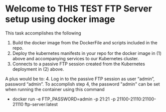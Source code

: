 # Welcome to THIS TEST FTP Server setup using docker image

This task accomplishes the following 

1. Build the docker image from the DockerFile and scripts included in the repo.
2. Deploy the kubernetes manifests in your repo for the docker image in (1) above and
accompanying services to our Kubernetes cluster.
3. Connects to a passive FTP session created from the Kubernetes deployment in (2)
above.

A plus would be to:
4. Log in to the passive FTP session as user “admin”, password “admin”.
 To accomplish step 4, the password "admin" can be set when running the container using this command 
 - docker run -e FTP_PASSWORD=admin -p 21:21 -p 21100-21110:21100-21110 ftp-server:latest
